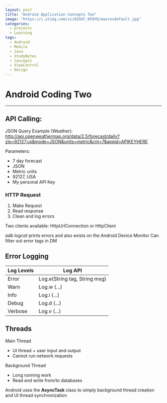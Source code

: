 ```yaml
---
layout: post
title: "Android Application Concepts Two"
image: "https://i.ytimg.com/vi/Q1Od7_6FDY0/maxresdefault.jpg"
categories:
  - projects
  - Learning
tags:
  - Android
  - Mobile
  - Java
  - StudyNotes
  - Concepts
  - ViewControl
  - Design
---
```


# Android Coding Two
---
API Calling:
---

JSON Query Example (Weather):  
http://api.openweathermap.org/data/2.5/forecast/daily?zip=92127,us&mode=JSON&units=metric&cnt=7&appid=APIKEYHERE  

Parameters:  
* 7 day forecast
* JSON
* Metric units
* 92127, USA
* My personal API Key

### HTTP Request

1. Make Request
2. Read response
3. Clean and log errors

Two clients available: HttpUrlConnection or HttpClient

*adb logcat* prints errors and also exists on the Android Device Monitor
Can filter out error tags in DM

Error Logging
---
| Log Levels | Log API |
| --- | --- |
| Error | Log.e(String tag, String msg) |
| Warn | Log.w (...) |
| Info | Log.i (...) |
| Debug | Log.d (...) |
| Verbose | Log.v (...) |

Threads
---
Main Thread
* UI thread + user input and output
* Cannot run network requests

Background Thread
* Long running work
* Read and write from/to databases

Android uses the **AsyncTask** class to simply background thread creation and UI thread synchronization
